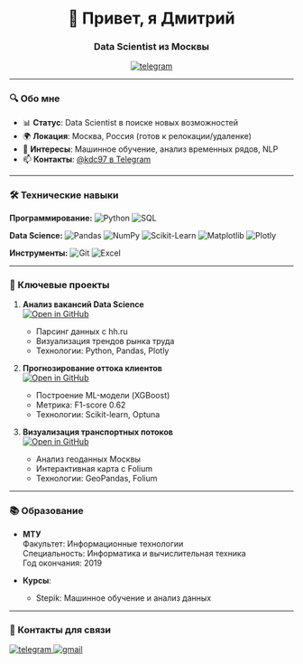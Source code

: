 <h1 align="center">👋 Привет, я Дмитрий</h1>
<h3 align="center">Data Scientist из Москвы</h3>

<p align="center">
  <a href="https://t.me/kdc97" target="_blank">
    <img src="https://img.shields.io/badge/Telegram-2CA5E0?style=for-the-badge&logo=telegram&logoColor=white" alt="telegram"/>
  </a>
</p>

---

### 🔍 Обо мне
- 📊 **Статус**: Data Scientist в поиске новых возможностей
- 🌍 **Локация**: Москва, Россия (готов к релокации/удаленке)
- 🎯 **Интересы**: Машинное обучение, анализ временных рядов, NLP
- 📫 **Контакты**: [@kdc97 в Telegram](https://t.me/kdc97)

---

### 🛠️ Технические навыки
**Программирование:**
![Python](https://img.shields.io/badge/Python-3776AB?style=for-the-badge&logo=python&logoColor=white)
![SQL](https://img.shields.io/badge/SQL-4479A1?style=for-the-badge&logo=postgresql&logoColor=white)

**Data Science:**
![Pandas](https://img.shields.io/badge/Pandas-150458?style=for-the-badge&logo=pandas&logoColor=white)
![NumPy](https://img.shields.io/badge/NumPy-013243?style=for-the-badge&logo=numpy&logoColor=white)
![Scikit-Learn](https://img.shields.io/badge/Scikit_Learn-F7931E?style=for-the-badge&logo=scikit-learn&logoColor=white)
![Matplotlib](https://img.shields.io/badge/Matplotlib-11557C?style=for-the-badge)
![Plotly](https://img.shields.io/badge/Plotly-3F4F75?style=for-the-badge&logo=plotly&logoColor=white)

**Инструменты:**
![Git](https://img.shields.io/badge/Git-F05032?style=for-the-badge&logo=git&logoColor=white)
![Excel](https://img.shields.io/badge/Excel-217346?style=for-the-badge&logo=microsoft-excel&logoColor=white)

---

### 🚀 Ключевые проекты
1. **Анализ вакансий Data Science**  
   [![Open in GitHub](https://img.shields.io/badge/Код-GitHub-black?logo=github)](https://github.com/DmitryKim1/hh-ds-analysis)
   - Парсинг данных с hh.ru
   - Визуализация трендов рынка труда
   - Технологии: Python, Pandas, Plotly

2. **Прогнозирование оттока клиентов**  
   [![Open in GitHub](https://img.shields.io/badge/Код-GitHub-black?logo=github)](https://github.com/DmitryKim1/telco-churn-prediction) 
   - Построение ML-модели (XGBoost)
   - Метрика: F1-score 0.62
   - Технологии: Scikit-learn, Optuna

3. **Визуализация транспортных потоков**  
   [![Open in GitHub](https://img.shields.io/badge/Код-GitHub-black?logo=github)](ссылка_на_репозиторий)  
   - Анализ геоданных Москвы
   - Интерактивная карта с Folium
   - Технологии: GeoPandas, Folium

---

### 📚 Образование
- **МТУ**  
  Факультет: Информационные технологии  
  Специальность: Информатика и вычислительная техника  
  Год окончания: 2019

- **Курсы**:  
  - Stepik: Машинное обучение и анализ данных

---

### 💬 Контакты для связи
<p align="left">
  <a href="https://t.me/kdc97" target="_blank">
    <img src="https://img.shields.io/badge/Telegram-2CA5E0?style=for-the-badge&logo=telegram&logoColor=white" alt="telegram"/>
  </a>
  <a href="mailto:dmitrykim300@gmail.com" target="_blank">
    <img src="https://img.shields.io/badge/Gmail-D14836?style=for-the-badge&logo=gmail&logoColor=white" alt="gmail"/>
  </a>
</p>
